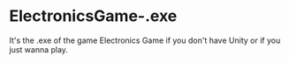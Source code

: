 # ElectronicsGame-.exe

It's the .exe of the game Electronics Game if you don't have Unity or if you just wanna play.
